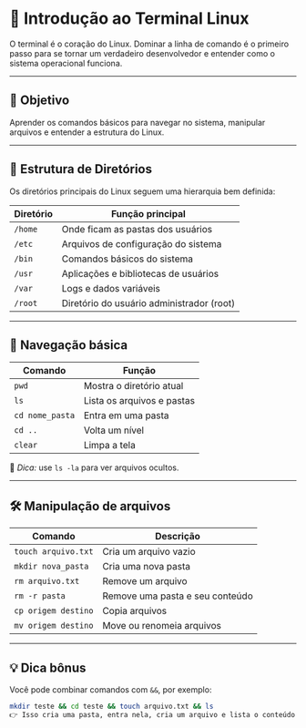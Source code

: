 # 🐧 Introdução ao Terminal Linux

O terminal é o coração do Linux. 
Dominar a linha de comando é o primeiro passo para se tornar um verdadeiro desenvolvedor e entender como o sistema operacional funciona.

---

## 🎯 Objetivo
Aprender os comandos básicos para navegar no sistema, manipular arquivos e entender a estrutura do Linux.

---

## 📂 Estrutura de Diretórios
Os diretórios principais do Linux seguem uma hierarquia bem definida:

| Diretório | Função principal |
|------------|------------------|
| `/home` | Onde ficam as pastas dos usuários |
| `/etc` | Arquivos de configuração do sistema |
| `/bin` | Comandos básicos do sistema |
| `/usr` | Aplicações e bibliotecas de usuários |
| `/var` | Logs e dados variáveis |
| `/root` | Diretório do usuário administrador (root) |

---

## 🧭 Navegação básica

| Comando | Função |
|----------|--------|
| `pwd` | Mostra o diretório atual |
| `ls` | Lista os arquivos e pastas |
| `cd nome_pasta` | Entra em uma pasta |
| `cd ..` | Volta um nível |
| `clear` | Limpa a tela |

📌 *Dica:* use `ls -la` para ver arquivos ocultos.

---

## 🛠️ Manipulação de arquivos

| Comando | Descrição |
|----------|-----------|
| `touch arquivo.txt` | Cria um arquivo vazio |
| `mkdir nova_pasta` | Cria uma nova pasta |
| `rm arquivo.txt` | Remove um arquivo |
| `rm -r pasta` | Remove uma pasta e seu conteúdo |
| `cp origem destino` | Copia arquivos |
| `mv origem destino` | Move ou renomeia arquivos |

---

## 💡 Dica bônus

Você pode combinar comandos com `&&`, por exemplo:

```bash
mkdir teste && cd teste && touch arquivo.txt && ls
👉 Isso cria uma pasta, entra nela, cria um arquivo e lista o conteúdo — tudo em uma linha!
